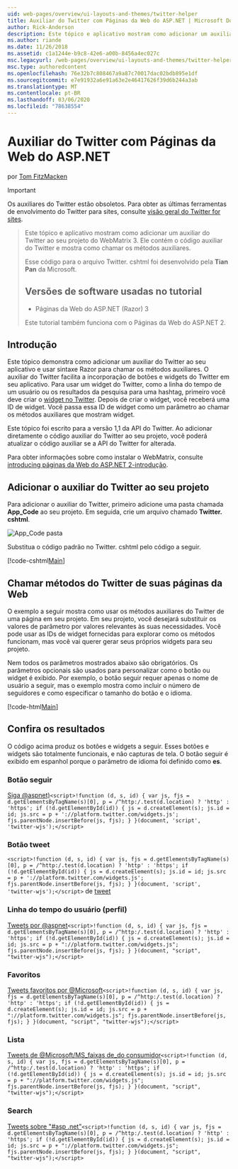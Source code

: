 ```yaml
---
uid: web-pages/overview/ui-layouts-and-themes/twitter-helper
title: Auxiliar do Twitter com Páginas da Web do ASP.NET | Microsoft Docs
author: Rick-Anderson
description: Este tópico e aplicativo mostram como adicionar um auxiliar do Twitter ao seu projeto do WebMatrix 3. Ele contém o código auxiliar do Twitter e mostra como chamar o auxiliar...
ms.author: riande
ms.date: 11/26/2018
ms.assetid: c1a1244e-b9c8-42e6-a00b-8456a4ec027c
msc.legacyurl: /web-pages/overview/ui-layouts-and-themes/twitter-helper
msc.type: authoredcontent
ms.openlocfilehash: 76e32b7c808467a9a87c70017dac02bdb895e1df
ms.sourcegitcommit: e7e91932a6e91a63e2e46417626f39d6b244a3ab
ms.translationtype: MT
ms.contentlocale: pt-BR
ms.lasthandoff: 03/06/2020
ms.locfileid: "78638554"
---
```

# <a name="twitter-helper-with-aspnet-web-pages"></a>Auxiliar do Twitter com Páginas da Web do ASP.NET

por [Tom FitzMacken](https://github.com/tfitzmac)

> [!IMPORTANT]
> Os auxiliares do Twitter estão obsoletos. Para obter as últimas ferramentas de envolvimento do Twitter para sites, consulte [visão geral do Twitter for sites](https://developer.twitter.com/en/docs/twitter-for-websites/overview).

> Este tópico e aplicativo mostram como adicionar um auxiliar do Twitter ao seu projeto do WebMatrix 3. Ele contém o código auxiliar do Twitter e mostra como chamar os métodos auxiliares.
> 
> Esse código para o arquivo Twitter. cshtml foi desenvolvido pela **Tian Pan** da Microsoft.
> 
> ## <a name="software-versions-used-in-the-tutorial"></a>Versões de software usadas no tutorial
> 
> 
> - Páginas da Web do ASP.NET (Razor) 3
>   
> 
> Este tutorial também funciona com o Páginas da Web do ASP.NET 2.

## <a name="introduction"></a>Introdução

Este tópico demonstra como adicionar um auxiliar do Twitter ao seu aplicativo e usar sintaxe Razor para chamar os métodos auxiliares. O auxiliar do Twitter facilita a incorporação de botões e widgets do Twitter em seu aplicativo. Para usar um widget do Twitter, como a linha do tempo de um usuário ou os resultados da pesquisa para uma hashtag, primeiro você deve criar o [widget no Twitter](https://twitter.com/settings/widgets). Depois de criar o widget, você receberá uma ID de widget. Você passa essa ID de widget como um parâmetro ao chamar os métodos auxiliares que mostram widget.

Este tópico foi escrito para a versão 1,1 da API do Twitter. Ao adicionar diretamente o código auxiliar do Twitter ao seu projeto, você poderá atualizar o código auxiliar se a API do Twitter for alterada.

Para obter informações sobre como instalar o WebMatrix, consulte [introducing páginas da Web do ASP.NET 2-introdução](../getting-started/introducing-aspnet-web-pages-2/getting-started.md).

## <a name="add-twitter-helper-to-your-project"></a>Adicionar o auxiliar do Twitter ao seu projeto

Para adicionar o auxiliar do Twitter, primeiro adicione uma pasta chamada **App\_Code** ao seu projeto. Em seguida, crie um arquivo chamado **Twitter. cshtml**.

![App_Code pasta](twitter-helper/_static/image1.png)

Substitua o código padrão no Twitter. cshtml pelo código a seguir.

[!code-cshtml[Main](twitter-helper/samples/sample1.cshtml)]

## <a name="call-twitter-methods-from-your-web-pages"></a>Chamar métodos do Twitter de suas páginas da Web

O exemplo a seguir mostra como usar os métodos auxiliares do Twitter de uma página em seu projeto. Em seu projeto, você desejará substituir os valores de parâmetro por valores relevantes às suas necessidades. Você pode usar as IDs de widget fornecidas para explorar como os métodos funcionam, mas você vai querer gerar seus próprios widgets para seu projeto.

Nem todos os parâmetros mostrados abaixo são obrigatórios. Os parâmetros opcionais são usados para personalizar como o botão ou widget é exibido. Por exemplo, o botão seguir requer apenas o nome de usuário a seguir, mas o exemplo mostra como incluir o número de seguidores e como especificar o tamanho do botão e o idioma.

[!code-html[Main](twitter-helper/samples/sample2.html)]

## <a name="see-the-results"></a>Confira os resultados

O código acima produz os botões e widgets a seguir. Esses botões e widgets são totalmente funcionais, e não capturas de tela. O botão seguir é exibido em espanhol porque o parâmetro de idioma foi definido como **es**.

### <a name="follow-button"></a>Botão seguir

[Siga @aspnet)](https://twitter.com/aspnet)`<script>!function (d, s, id) { var js, fjs = d.getElementsByTagName(s)[0], p = /^http:/.test(d.location) ? 'http' : 'https'; if (!d.getElementById(id)) { js = d.createElement(s); js.id = id; js.src = p + '://platform.twitter.com/widgets.js'; fjs.parentNode.insertBefore(js, fjs); } }(document, 'script', 'twitter-wjs');</script>`

### <a name="tweet-button"></a>Botão tweet

`<script>!function (d, s, id) { var js, fjs = d.getElementsByTagName(s)[0], p = /^http:/.test(d.location) ? 'http' : 'https'; if (!d.getElementById(id)) { js = d.createElement(s); js.id = id; js.src = p + '://platform.twitter.com/widgets.js'; fjs.parentNode.insertBefore(js, fjs); } }(document, 'script', 'twitter-wjs');</script>` de [tweet](https://twitter.com/share)

### <a name="user-timeline-profile"></a>Linha do tempo do usuário (perfil)

[Tweets por @aspnet](https://twitter.com/aspnet)`<script>!function (d, s, id) { var js, fjs = d.getElementsByTagName(s)[0], p = /^http:/.test(d.location) ? 'http' : 'https'; if (!d.getElementById(id)) { js = d.createElement(s); js.id = id; js.src = p + "://platform.twitter.com/widgets.js"; fjs.parentNode.insertBefore(js, fjs); } }(document, "script", "twitter-wjs");</script>`

### <a name="favorites"></a>Favoritos

[Tweets favoritos por @Microsoft](https://twitter.com/Microsoft/favorites)`<script>!function (d, s, id) { var js, fjs = d.getElementsByTagName(s)[0], p = /^http:/.test(d.location) ? 'http' : 'https'; if (!d.getElementById(id)) { js = d.createElement(s); js.id = id; js.src = p + "://platform.twitter.com/widgets.js"; fjs.parentNode.insertBefore(js, fjs); } }(document, "script", "twitter-wjs");</script>`

### <a name="list"></a>Lista

[Tweets de @Microsoft/MS\_faixas de\_do consumidor](https://twitter.com/microsoft/ms-consumer-brands/)`<script>!function (d, s, id) { var js, fjs = d.getElementsByTagName(s)[0], p = /^http:/.test(d.location) ? 'http' : 'https'; if (!d.getElementById(id)) { js = d.createElement(s); js.id = id; js.src = p + "://platform.twitter.com/widgets.js"; fjs.parentNode.insertBefore(js, fjs); } }(document, "script", "twitter-wjs");</script>`

### <a name="search"></a>Search

[Tweets sobre &quot;#asp .net&quot;](https://twitter.com/search?q=%23asp.net)`<script>!function (d, s, id) { var js, fjs = d.getElementsByTagName(s)[0], p = /^http:/.test(d.location) ? 'http' : 'https'; if (!d.getElementById(id)) { js = d.createElement(s); js.id = id; js.src = p + "://platform.twitter.com/widgets.js"; fjs.parentNode.insertBefore(js, fjs); } }(document, "script", "twitter-wjs");</script>`

